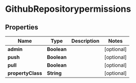 
# GithubRepositorypermissions

## Properties
Name | Type | Description | Notes
------------ | ------------- | ------------- | -------------
**admin** | **Boolean** |  |  [optional]
**push** | **Boolean** |  |  [optional]
**pull** | **Boolean** |  |  [optional]
**propertyClass** | **String** |  |  [optional]




